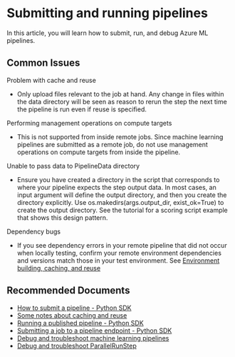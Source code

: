 <properties
	pageTitle="Pipeline run fails"
	description="Running Azure ML pipelines"
	infoBubbleText="Running Azure ML pipelines"
	service="microsoft.machinelearning"
	resource="pipelines"
	authors="shbijlan"
	ms.author="shbijlan"
	supportTopicIds="32690881"
	productPesIds="16644"
	cloudEnvironments="public, fairfax, mooncake, usnat, ussec"
	articleId="microsoft.machinelearning.pipelines.runningpipelines"
	selfHelpType="generic"
	ownershipId="AzureML_AzureMachineLearningServices"
/>

# Submitting and running pipelines

In this article, you will learn how to submit, run, and debug Azure ML pipelines.

## **Common Issues**
Problem with cache and reuse
* Only upload files relevant to the job at hand. Any change in files within the data directory will be seen as reason to rerun the step the next time the pipeline is run even if reuse is specified.

Performing management operations on compute targets
* This is not supported from inside remote jobs. Since machine learning pipelines are submitted as a remote job, do not use management operations on compute targets from inside the pipeline.

Unable to pass data to PipelineData directory
* Ensure you have created a directory in the script that corresponds to where your pipeline expects the step output data. In most cases, an input argument will define the output directory, and then you create the directory explicitly. Use os.makedirs(args.output_dir, exist_ok=True) to create the output directory. See the tutorial for a scoring script example that shows this design pattern.

Dependency bugs
* If you see dependency errors in your remote pipeline that did not occur when locally testing, confirm your remote environment dependencies and versions match those in your test environment. See [Environment building, caching, and reuse](https://docs.microsoft.com/en-us/azure/machine-learning/concept-environments#environment-building-caching-and-reuse)



## **Recommended Documents**

* [How to submit a pipeline - Python SDK](https://docs.microsoft.com/azure/machine-learning/how-to-create-your-first-pipeline#submit-the-pipeline)
* [Some notes about caching and reuse](https://docs.microsoft.com/azure/machine-learning/how-to-create-your-first-pipeline#caching--reuse)
* [Running a published pipeline - Python SDK](https://docs.microsoft.com/azure/machine-learning/how-to-create-your-first-pipeline#run-a-published-pipeline)
* [Submitting a job to a pipeline endpoint - Python SDK](https://docs.microsoft.com/azure/machine-learning/how-to-create-your-first-pipeline#submit-a-job-to-a-pipeline-endpoint)
* [Debug and troubleshoot machine learning pipelines](https://docs.microsoft.com/azure/machine-learning/how-to-debug-pipelines)
* [Debug and troubleshoot ParallelRunStep](https://docs.microsoft.com/azure/machine-learning/how-to-debug-parallel-run-step)


